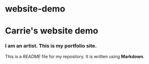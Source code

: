 # website-demo

# Carrie's website demo

### I am an artist. This is my portfolio site.

This is a *README* file for my repository. It is written using **Markdown**.
